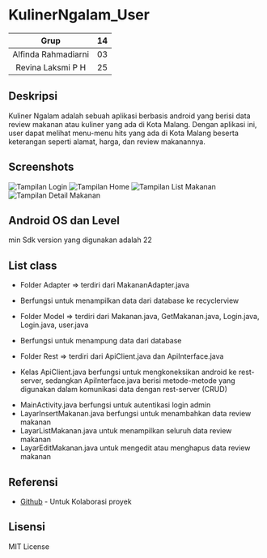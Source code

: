 # KulinerNgalam_User

| Grup | 14 |
| :---------------:   | :---------------:|
| Alfinda Rahmadiarni | 03 |
| Revina Laksmi P H   | 25 |

## Deskripsi
Kuliner Ngalam adalah sebuah aplikasi berbasis android yang berisi data review makanan atau kuliner yang ada di Kota Malang. Dengan aplikasi ini, user dapat melihat menu-menu hits yang ada di Kota Malang beserta keterangan seperti alamat, harga, dan review makanannya. 

## Screenshots
![Tampilan Login](https://github.com/revinalaksmi/KulinerNgalam_User/blob/master/WhatsApp%20Image%202018-12-14%20at%2009.39.22.jpeg)
![Tampilan Home](https://github.com/revinalaksmi/KulinerNgalam_User/blob/master/WhatsApp%20Image%202018-12-14%20at%2009.38.25.jpeg)
![Tampilan List Makanan](https://github.com/revinalaksmi/KulinerNgalam_User/blob/master/2.jpeg)
![Tampilan Detail Makanan](https://github.com/revinalaksmi/KulinerNgalam_User/blob/master/1.jpeg)

## Android OS dan Level
min Sdk version yang digunakan adalah 22

## List class
+ Folder Adapter => terdiri dari MakananAdapter.java
- Berfungsi untuk menampilkan data dari database ke recyclerview
+ Folder Model => terdiri dari Makanan.java, GetMakanan.java, Login.java, Login.java, user.java
- Berfungsi untuk menampung data dari database
+ Folder Rest => terdiri dari ApiClient.java dan ApiInterface.java
- Kelas ApiClient.java berfungsi untuk mengkoneksikan android ke rest-server, sedangkan ApiInterface.java berisi metode-metode yang digunakan dalam komunikasi data dengan rest-server (CRUD) 
+ MainActivity.java berfungsi untuk autentikasi login admin
+ LayarInsertMakanan.java berfungsi untuk menambahkan data review makanan
+ LayarListMakanan.java untuk menampilkan seluruh data review makanan
+ LayarEditMakanan.java untuk mengedit atau menghapus data review makanan

## Referensi
* [Github](https://github.com/) - Untuk Kolaborasi proyek

## Lisensi
MIT License
